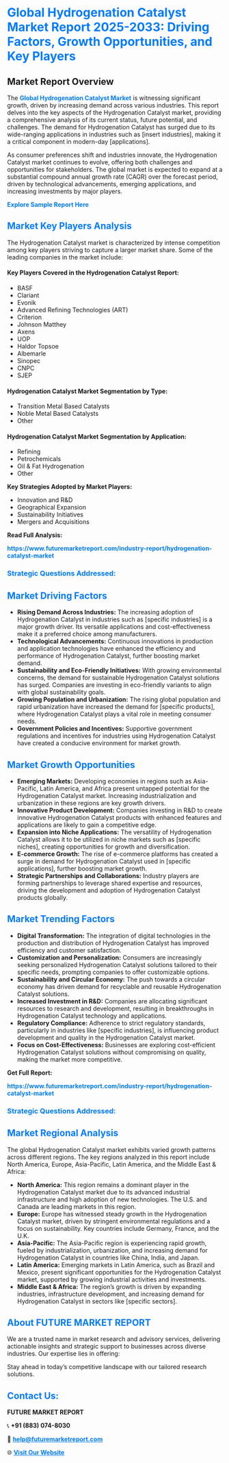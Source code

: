 <h1 style="color: #007BFF;">Global Hydrogenation Catalyst Market Report 2025-2033: Driving Factors, Growth Opportunities, and Key Players</h1>

<section id="overview">
<h2>Market Report Overview</h2>
<p>The <a href="https://www.futuremarketreport.com/industry-report/hydrogenation-catalyst-market" style="color: #007BFF; text-decoration: none;"><strong>Global Hydrogenation Catalyst Market</strong></a> is witnessing significant growth, driven by increasing demand across various industries. This report delves into the key aspects of the Hydrogenation Catalyst market, providing a comprehensive analysis of its current status, future potential, and challenges. The demand for Hydrogenation Catalyst has surged due to its wide-ranging applications in industries such as [insert industries], making it a critical component in modern-day [applications].</p>
<p>As consumer preferences shift and industries innovate, the Hydrogenation Catalyst market continues to evolve, offering both challenges and opportunities for stakeholders. The global market is expected to expand at a substantial compound annual growth rate (CAGR) over the forecast period, driven by technological advancements, emerging applications, and increasing investments by major players.</p>
</section>

<section id="overview">
<p><a href="https://www.futuremarketreport.com/request-sample/reportId=26208" style="color: #007BFF; text-decoration: none;"><strong>Explore Sample Report Here</strong></a></p>
</section>

<section id="key-players">
<h2 style="color: #007BFF;">Market Key Players Analysis</h2>
<p>The Hydrogenation Catalyst market is characterized by intense competition among key players striving to capture a larger market share. Some of the leading companies in the market include:</p>
<h4>Key Players Covered in the Hydrogenation Catalyst Report:</h4>
<ul><li>BASF</li><li>Clariant</li><li>Evonik</li><li>Advanced Refining Technologies (ART)</li><li>Criterion</li><li>Johnson Matthey</li><li>Axens</li><li>UOP</li><li>Haldor Topsoe</li><li>Albemarle</li><li>Sinopec</li><li>CNPC</li><li>SJEP</li></ul>
<h4>Hydrogenation Catalyst Market Segmentation by Type:</h4>
<ul><li>Transition Metal Based Catalysts</li><li>Noble Metal Based Catalysts</li><li>Other</li></ul>

<h4>Hydrogenation Catalyst Market Segmentation by Application:</h4>
<ul><li>Refining</li><li>Petrochemicals</li><li>Oil &amp; Fat Hydrogenation</li><li>Other</li></ul>
<p><strong>Key Strategies Adopted by Market Players:</strong></p>
<ul>
<li>Innovation and R&D</li>
<li>Geographical Expansion</li>
<li>Sustainability Initiatives</li>
<li>Mergers and Acquisitions</li>
</ul>
</section>

<section>
<p><strong>Read Full Analysis: </strong></p><a href="https://www.futuremarketreport.com/industry-report/hydrogenation-catalyst-market" style="color: #007BFF; text-decoration: none;"><strong>https://www.futuremarketreport.com/industry-report/hydrogenation-catalyst-market</strong></a>
<h3 style="color: #007BFF;">Strategic Questions Addressed:</h3>
</section>

<section id="driving-factors">
<h2 style="color: #007BFF;">Market Driving Factors</h2>
<ul>
<li><strong>Rising Demand Across Industries:</strong> The increasing adoption of Hydrogenation Catalyst in industries such as [specific industries] is a major growth driver. Its versatile applications and cost-effectiveness make it a preferred choice among manufacturers.</li>
<li><strong>Technological Advancements:</strong> Continuous innovations in production and application technologies have enhanced the efficiency and performance of Hydrogenation Catalyst, further boosting market demand.</li>
<li><strong>Sustainability and Eco-Friendly Initiatives:</strong> With growing environmental concerns, the demand for sustainable Hydrogenation Catalyst solutions has surged. Companies are investing in eco-friendly variants to align with global sustainability goals.</li>
<li><strong>Growing Population and Urbanization:</strong> The rising global population and rapid urbanization have increased the demand for [specific products], where Hydrogenation Catalyst plays a vital role in meeting consumer needs.</li>
<li><strong>Government Policies and Incentives:</strong> Supportive government regulations and incentives for industries using Hydrogenation Catalyst have created a conducive environment for market growth.</li>
</ul>
</section>

<section id="growth-opportunities">
<h2 style="color: #007BFF;">Market Growth Opportunities</h2>
<ul>
<li><strong>Emerging Markets:</strong> Developing economies in regions such as Asia-Pacific, Latin America, and Africa present untapped potential for the Hydrogenation Catalyst market. Increasing industrialization and urbanization in these regions are key growth drivers.</li>
<li><strong>Innovative Product Development:</strong> Companies investing in R&D to create innovative Hydrogenation Catalyst products with enhanced features and applications are likely to gain a competitive edge.</li>
<li><strong>Expansion into Niche Applications:</strong> The versatility of Hydrogenation Catalyst allows it to be utilized in niche markets such as [specific niches], creating opportunities for growth and diversification.</li>
<li><strong>E-commerce Growth:</strong> The rise of e-commerce platforms has created a surge in demand for Hydrogenation Catalyst used in [specific applications], further boosting market growth.</li>
<li><strong>Strategic Partnerships and Collaborations:</strong> Industry players are forming partnerships to leverage shared expertise and resources, driving the development and adoption of Hydrogenation Catalyst products globally.</li>
</ul>
</section>

<section id="trending-factors">
<h2 style="color: #007BFF;">Market Trending Factors</h2>
<ul>
<li><strong>Digital Transformation:</strong> The integration of digital technologies in the production and distribution of Hydrogenation Catalyst has improved efficiency and customer satisfaction.</li>
<li><strong>Customization and Personalization:</strong> Consumers are increasingly seeking personalized Hydrogenation Catalyst solutions tailored to their specific needs, prompting companies to offer customizable options.</li>
<li><strong>Sustainability and Circular Economy:</strong> The push towards a circular economy has driven demand for recyclable and reusable Hydrogenation Catalyst solutions.</li>
<li><strong>Increased Investment in R&D:</strong> Companies are allocating significant resources to research and development, resulting in breakthroughs in Hydrogenation Catalyst technology and applications.</li>
<li><strong>Regulatory Compliance:</strong> Adherence to strict regulatory standards, particularly in industries like [specific industries], is influencing product development and quality in the Hydrogenation Catalyst market.</li>
<li><strong>Focus on Cost-Effectiveness:</strong> Businesses are exploring cost-efficient Hydrogenation Catalyst solutions without compromising on quality, making the market more competitive.</li>
</ul>
</section>

<section>
<p><strong>Get Full Report: </strong></p><a href="https://www.futuremarketreport.com/industry-report/hydrogenation-catalyst-market" style="color: #007BFF; text-decoration: none;"><strong>https://www.futuremarketreport.com/industry-report/hydrogenation-catalyst-market</strong></a>
<h3 style="color: #007BFF;">Strategic Questions Addressed:</h3>
</section>


<section id="regional-analysis">
<h2 style="color: #007BFF;">Market Regional Analysis</h2>
<p>The global Hydrogenation Catalyst market exhibits varied growth patterns across different regions. The key regions analyzed in this report include North America, Europe, Asia-Pacific, Latin America, and the Middle East & Africa:</p>
<ul>
<li><strong>North America:</strong> This region remains a dominant player in the Hydrogenation Catalyst market due to its advanced industrial infrastructure and high adoption of new technologies. The U.S. and Canada are leading markets in this region.</li>
<li><strong>Europe:</strong> Europe has witnessed steady growth in the Hydrogenation Catalyst market, driven by stringent environmental regulations and a focus on sustainability. Key countries include Germany, France, and the U.K.</li>
<li><strong>Asia-Pacific:</strong> The Asia-Pacific region is experiencing rapid growth, fueled by industrialization, urbanization, and increasing demand for Hydrogenation Catalyst in countries like China, India, and Japan.</li>
<li><strong>Latin America:</strong> Emerging markets in Latin America, such as Brazil and Mexico, present significant opportunities for the Hydrogenation Catalyst market, supported by growing industrial activities and investments.</li>
<li><strong>Middle East & Africa:</strong> The region’s growth is driven by expanding industries, infrastructure development, and increasing demand for Hydrogenation Catalyst in sectors like [specific sectors].</li>
</ul>
</section>

<footer>
<h2 style="color: #007BFF;">About FUTURE MARKET REPORT</h2>
<p>We are a trusted name in market research and advisory services, delivering actionable insights and strategic support to businesses across diverse industries. Our expertise lies in offering:</p>

<p>Stay ahead in today’s competitive landscape with our tailored research solutions.</p>

<h2 style="color: #007BFF;">Contact Us:</h2>
<p><strong>FUTURE MARKET REPORT</strong></p>
<p>📞 <strong>+91 (883) 074-8030</strong></p>
<p>📧 <strong><a href="mailto:help@futuremarketreport.com" style="color: #007BFF;">help@futuremarketreport.com</a></strong></p>
<p>🌐 <strong><a href="https://www.futuremarketreport.com/" style="color: #007BFF;">Visit Our Website</a></strong></p>
</footer>